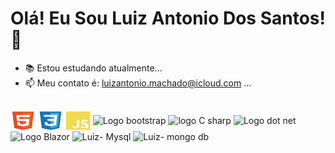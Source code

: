 # Olá! Eu Sou Luiz Antonio Dos Santos! 👋 #

- 📚 Estou estudando atualmente...
- 📫 Meu contato é: luizantonio.machado@icloud.com ...

<div style="display: inline_block"><br>
  <img align="center" alt="Logo HTML" height="30" width="40" src="https://raw.githubusercontent.com/devicons/devicon/master/icons/html5/html5-original.svg" />
  <img  align="center" alt="Logo CSS" height="30" width="40" src="https://raw.githubusercontent.com/devicons/devicon/master/icons/css3/css3-original.svg" />
  <img align="center" alt="Logo Js" height="30" width="40" src="https://raw.githubusercontent.com/devicons/devicon/master/icons/javascript/javascript-plain.svg" />
  <img align="center" alt="Logo bootstrap" height="30" width="40" src="https://cdn.jsdelivr.net/gh/devicons/devicon/icons/bootstrap/bootstrap-original.svg" />
   <img align="center" alt="logo C sharp" height="30" width="40" src="https://cdn.jsdelivr.net/gh/devicons/devicon@latest/icons/csharp/csharp-original.svg"/>
   <img align="center" alt="Logo dot net" height="30" width="40" src="https://cdn.jsdelivr.net/gh/devicons/devicon@latest/icons/dotnetcore/dotnetcore-original.svg" />
  <img align="center" alt="Logo Blazor" height="30" width="40" src="https://cdn.jsdelivr.net/gh/devicons/devicon@latest/icons/blazor/blazor-original.svg" />
  <img align="center" alt="Luiz- Mysql" height="30" width="40" src="https://cdn.jsdelivr.net/gh/devicons/devicon/icons/mysql/mysql-original-wordmark.svg" />
  <img align="center" alt="Luiz- mongo db" height="30" width="40" src="https://cdn.jsdelivr.net/gh/devicons/devicon/icons/mongodb/mongodb-original.svg" />
</div>
